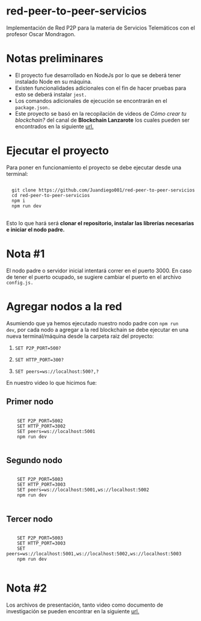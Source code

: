# red-peer-to-peer-servicios
Implementación de Red P2P para la materia de Servicios Telemáticos con el profesor Oscar Mondragon.

# Notas preliminares
<ul>
  <li>El proyecto fue desarrollado en NodeJs por lo que se deberá tener instalado Node en su máquina.</li>
  <li>Existen funcionalidades adicionales con el fin de hacer pruebas para esto se deberá instalar <code>jest.</code></li>
  <li>Los comandos adicionales de ejecución se encontrarán en el <code>package.json.</code></li>
   <li>Este proyecto se basó en la recopilación de videos de <i>Cómo crear tu blockchain?</i> del canal de <b>Blockchain Lanzarote</b> los cuales pueden ser encontrados en la siguiente <a href="https://www.youtube.com/playlist?list=PLr822X0UPdU_Cac3N0mXmjTmmm1u_k4M7">url.</a>
</ul>

# Ejecutar el proyecto
Para poner en funcionamiento el proyecto se debe ejecutar desde una terminal:

<pre>
<code>
  git clone https://github.com/Juandiego001/red-peer-to-peer-servicios
  cd red-peer-to-peer-servicios
  npm i
  npm run dev
</code>
</pre>

Esto lo que hará será <b>clonar el repositorio, instalar las librerías necesarias e iniciar el nodo padre.</b>

# Nota #1
El nodo padre o servidor inicial intentará correr en el puerto 3000. En caso de tener el puerto ocupado, se sugiere cambiar el puerto en el archivo <code>config.js.</code>

# Agregar nodos a la red
Asumiendo que ya hemos ejecutado nuestro nodo padre con <code>npm run dev</code>, por cada nodo a agregar a la red blockchain se debe ejecutar en una nueva terminal/máquina desde la carpeta raiz del proyecto:

<ol>
  <li><pre><code>SET P2P_PORT=500?</code></pre></li>
  <li><pre><code>SET HTTP_PORT=300?</code></pre></li>
  <li><pre><code>SET peers=ws://localhost:500?,?</code></pre></li>
</ol>

En nuestro video lo que hicimos fue:

## Primer nodo
<pre>
<code>
    SET P2P_PORT=5002
    SET HTTP_PORT=3002
    SET peers=ws://localhost:5001
    npm run dev
  </code>
</pre>

## Segundo nodo
<pre>
<code>
    SET P2P_PORT=5003
    SET HTTP_PORT=3003
    SET peers=ws://localhost:5001,ws://localhost:5002
    npm run dev
  </code>
</pre>

## Tercer nodo
<pre>
<code>
    SET P2P_PORT=5003
    SET HTTP_PORT=3003
    SET peers=ws://localhost:5001,ws://localhost:5002,ws://localhost:5003
    npm run dev
  </code>
</pre>

# Nota #2
Los archivos de presentación, tanto video como documento de investigación se pueden encontrar en la siguiente <a target="_blank" href="https://uao-my.sharepoint.com/personal/juan_diego_cobo_uao_edu_co/_layouts/15/onedrive.aspx?FolderCTID=0x0120003BA11E3AD7242E49B4CA26B75D0693D6&id=%2Fpersonal%2Fjuan%5Fdiego%5Fcobo%5Fuao%5Fedu%5Fco%2FDocuments%2FMaterias%2FS%C3%A9ptimo%20semestre%2FServicios%20telem%C3%A1ticos%2FProyecto%2FFinal">url.</a>
